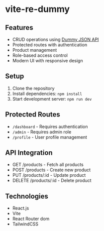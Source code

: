 # vite-re-dummy

## Features

- CRUD operations using [Dummy JSON API](https://dummyjson.com/)
- Protected routes with authentication
- Product management
- Role-based access control
- Modern UI with responsive design

## Setup

1. Clone the repository
2. Install dependencies: `npm install`
3. Start development server: `npm run dev`

## Protected Routes

- `/dashboard` - Requires authentication
- `/admin` - Requires admin role
- `/profile` - User profile management

## API Integration

- GET /products - Fetch all products
- POST /products - Create new product
- PUT /products/:id - Update product
- DELETE /products/:id - Delete product

## Technologies

- React.js
- Vite
- React Router dom
- TailwindCSS
